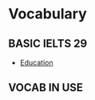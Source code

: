 # Vocabulary
## BASIC IELTS 29
- [Education](https://github.com/S-ROLL/notebook.language/blob/main/BASIC%20IELTS_29/Vocab/BASIC%20IELTS%2029/Education.md)
## VOCAB IN USE

